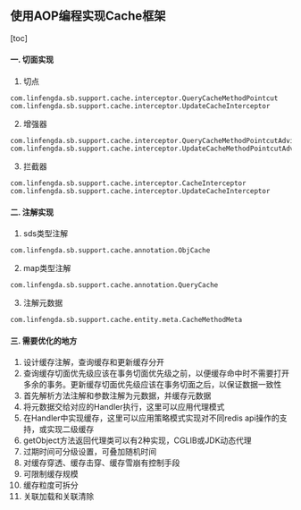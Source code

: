 ## 使用AOP编程实现Cache框架
[toc]

#### 一. 切面实现
1. 切点
```
com.linfengda.sb.support.cache.interceptor.QueryCacheMethodPointcut
com.linfengda.sb.support.cache.interceptor.UpdateCacheInterceptor
```
2. 增强器
```
com.linfengda.sb.support.cache.interceptor.QueryCacheMethodPointcutAdvisor
com.linfengda.sb.support.cache.interceptor.UpdateCacheMethodPointcutAdvisor
```
3. 拦截器
```
com.linfengda.sb.support.cache.interceptor.CacheInterceptor
com.linfengda.sb.support.cache.interceptor.UpdateCacheInterceptor
```

#### 二. 注解实现
1. sds类型注解
```
com.linfengda.sb.support.cache.annotation.ObjCache
```
2. map类型注解
```
com.linfengda.sb.support.cache.annotation.QueryCache
```
3. 注解元数据
```
com.linfengda.sb.support.cache.entity.meta.CacheMethodMeta
```

#### 三. 需要优化的地方
1. 设计缓存注解，查询缓存和更新缓存分开
2. 查询缓存切面优先级应该在事务切面优先级之前，以便缓存命中时不需要打开多余的事务。更新缓存切面优先级应该在事务切面之后，以保证数据一致性
3. 首先解析方法注解和参数注解为元数据，并缓存元数据
4. 将元数据交给对应的Handler执行，这里可以应用代理模式
5. 在Handler中实现缓存，这里可以应用策略模式实现对不同redis api操作的支持，或实现二级缓存
6. getObject方法返回代理类可以有2种实现，CGLIB或JDK动态代理
7. 过期时间可分级设置，可叠加随机时间
8. 对缓存穿透、缓存击穿、缓存雪崩有控制手段
9. 可限制缓存规模
10. 缓存粒度可拆分
11. 关联加载和关联清除
